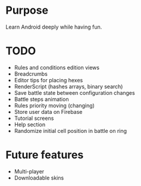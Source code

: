 # Purpose
Learn Android deeply while having fun.

# TODO
* Rules and conditions edition views
* Breadcrumbs
* Editor tips for placing hexes
* RenderScript (hashes arrays, binary search)
* Save battle state between configuration changes
* Battle steps animation
* Rules priority moving (changing)
* Store user data on Firebase
* Tutorial screens
* Help section
* Randomize initial cell position in battle on ring

# Future features
* Multi-player
* Downloadable skins